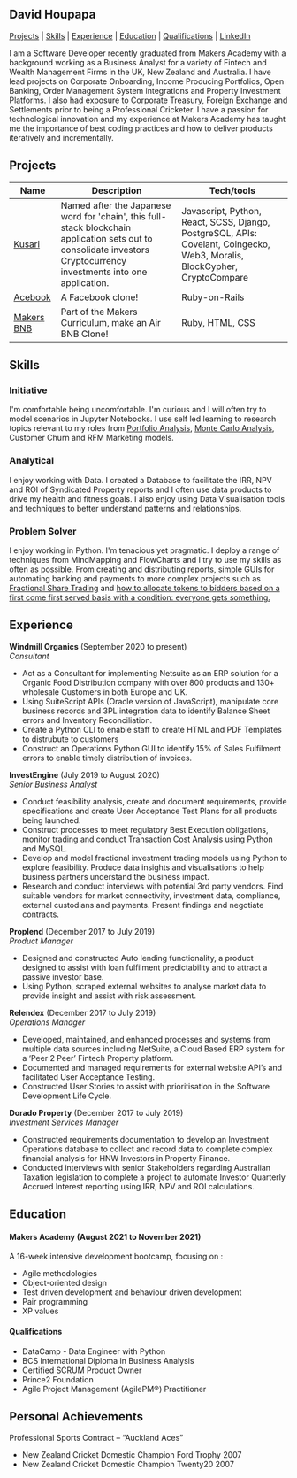 ## David Houpapa
[Projects](#Projects) | [Skills](#Skills) | [Experience](#Experience) | [Education](#Education) | [Qualifications](#Qualifications) | [LinkedIn](https://www.linkedin.com/in/davidhoupapa) 

I am a Software Developer recently graduated from Makers Academy with a background working as a Business Analyst for a variety of Fintech and Wealth Management Firms in the UK, New Zealand and Australia. I have lead projects on Corporate Onboarding, Income Producing Portfolios, Open Banking, Order Management System integrations and Property Investment Platforms. I also had exposure to Corporate Treasury, Foreign Exchange and Settlements prior to being a Professional Cricketer. I have a passion for technological innovation and my experience at Makers Academy has taught me the importance of best coding practices and how to deliver products iteratively and incrementally. 

## Projects

| Name                         | Description       | Tech/tools        |
| ---------------------------- | ----------------- | ----------------- |
| [Kusari](https://github.com/EMDevelop/Kusari) | Named after the Japanese word for 'chain', this full-stack blockchain application sets out to consolidate investors Cryptocurrency investments into one application. | Javascript, Python, React, SCSS, Django, PostgreSQL, APIs: Covelant, Coingecko, Web3, Moralis, BlockCypher, CryptoCompare |
| [Acebook](https://acebook-anti-social-media-inc.herokuapp.com/) | A Facebook clone! | Ruby-on-Rails |
| [Makers BNB](https://github.com/dhopz/makers-bnb-post-team) | Part of the Makers Curriculum, make an Air BNB Clone!| Ruby, HTML, CSS

## Skills
### Initiative
I'm comfortable being uncomfortable. I'm curious and I will often try to model scenarios in Jupyter Notebooks. I use self led learning to research topics relevant to my roles from [Portfolio Analysis](https://github.com/dhopz/cv_projects/blob/master/Portfolio%20Analysis.ipynb), [Monte Carlo Analysis](https://github.com/dhopz/cv_projects/blob/master/Monte%20Carlo%20Analysis.ipynb), Customer Churn and RFM Marketing models.

### Analytical
I enjoy working with Data. I created a Database to facilitate the IRR, NPV and ROI of Syndicated Property reports and I often use data products to drive my health and fitness goals. I also enjoy using Data Visualisation tools and techniques to better understand patterns and relationships. 

### Problem Solver
I enjoy working in Python. I'm tenacious yet pragmatic. I deploy a range of techniques from MindMapping and FlowCharts and I try to use my skills as often as possible. From creating and distributing reports, simple GUIs for automating banking and payments to more complex projects such as [Fractional Share Trading](https://github.com/dhopz/cv_projects/blob/master/Fractional%20Share%20Scenario.ipynb) and [how to allocate tokens to bidders based on a first come first served basis with a condition: everyone gets something.](https://github.com/dhopz/cv_projects/blob/master/Auto%20allocation%20and%20Scalebacks.ipynb)

## Experience

**Windmill Organics** (September 2020 to present)  
_Consultant_

- Act as a Consultant for implementing Netsuite as an ERP solution for a Organic Food Distribution company with over 800 products and 130+ wholesale Customers in both Europe and UK.
- Using SuiteScript APIs (Oracle version of JavaScript), manipulate core business records and 3PL integration data to identify Balance Sheet errors and Inventory Reconciliation.
- Create a Python CLI to enable staff to create HTML and PDF Templates to distrubute to customers
- Construct an Operations Python GUI to identify 15% of Sales Fulfilment errors to enable timely distribution of invoices. 

**InvestEngine** (July 2019 to August 2020)  
_Senior Business Analyst_

- Conduct feasibility analysis, create and document requirements, provide specifications and create User Acceptance Test Plans for all products being launched.
- Construct processes to meet regulatory Best Execution obligations, monitor trading and conduct Transaction Cost Analysis using Python and MySQL.
- Develop and model fractional investment trading models using Python to explore feasibility. Produce data insights and visualisations to help business partners understand the business impact.
- Research and conduct interviews with potential 3rd party vendors. Find suitable vendors for market connectivity, investment data, compliance, external custodians and payments. Present findings and negotiate contracts.

**Proplend** (December 2017 to July 2019)  
_Product Manager_

- Designed and constructed Auto lending functionality, a product designed to assist with loan fulfilment predictability and to attract a passive investor base.
- Using Python, scraped external websites to analyse market data to provide insight and assist with risk assessment.

**Relendex** (December 2017 to July 2019)  
_Operations Manager_

- Developed, maintained, and enhanced processes and systems from multiple data sources including NetSuite, a Cloud Based ERP system for a ‘Peer 2 Peer’ Fintech Property platform.
- Documented and managed requirements for external website API’s and facilitated User Acceptance Testing.
- Constructed User Stories to assist with prioritisation in the Software Development Life Cycle.

**Dorado Property** (December 2017 to July 2019)  
_Investment Services Manager_

- Constructed requirements documentation to develop an Investment Operations database to collect and record data to complete complex financial analysis for HNW Investors in Property Finance.
- Conducted interviews with senior Stakeholders regarding Australian Taxation legislation to complete a project to automate Investor Quarterly Accrued Interest reporting using IRR, NPV and ROI calculations.

## Education

#### Makers Academy (August 2021 to November 2021)
A 16-week intensive development bootcamp, focusing on :

- Agile methodologies
- Object-oriented design
- Test driven development and behaviour driven development
- Pair programming
- XP values

#### Qualifications

- DataCamp - Data Engineer with Python
- BCS International Diploma in Business Analysis
- Certified SCRUM Product Owner
- Prince2 Foundation
- Agile Project Management (AgilePM®) Practitioner

## Personal Achievements

Professional Sports Contract – “Auckland Aces”
- New Zealand Cricket Domestic Champion Ford Trophy 2007
- New Zealand Cricket Domestic Champion Twenty20 2007

